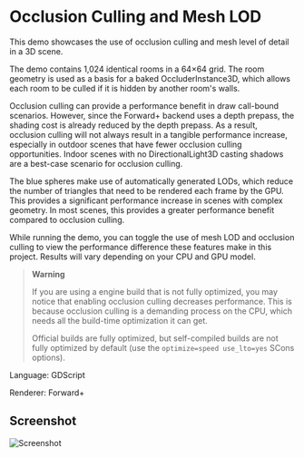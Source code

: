 # Occlusion Culling and Mesh LOD

This demo showcases the use of occlusion culling and mesh level of detail in a 3D scene.

The demo contains 1,024 identical rooms in a 64×64 grid. The room geometry is
used as a basis for a baked OccluderInstance3D, which allows each room to be
culled if it is hidden by another room's walls.

Occlusion culling can provide a performance benefit in draw call-bound
scenarios. However, since the Forward+ backend uses a depth prepass, the
shading cost is already reduced by the depth prepass. As a result, occlusion
culling will not always result in a tangible performance increase, especially in
outdoor scenes that have fewer occlusion culling opportunities. Indoor scenes
with no DirectionalLight3D casting shadows are a best-case scenario for
occlusion culling.

The blue spheres make use of automatically generated LODs, which reduce the
number of triangles that need to be rendered each frame by the GPU. This
provides a significant performance increase in scenes with complex geometry. In
most scenes, this provides a greater performance benefit compared to occlusion
culling.

While running the demo, you can toggle the use of mesh LOD and occlusion culling
to view the performance difference these features make in this project. Results
will vary depending on your CPU and GPU model.

> **Warning**
>
> If you are using a engine build that is not fully optimized, you may notice
> that enabling occlusion culling decreases performance. This is because
> occlusion culling is a demanding process on the CPU, which needs all the
> build-time optimization it can get.
>
> Official builds are fully optimized, but self-compiled builds are not fully
> optimized by default (use the `optimize=speed use_lto=yes` SCons options).

Language: GDScript

Renderer: Forward+

## Screenshot

![Screenshot](screenshots/occlusion_culling_mesh_lod.webp)
